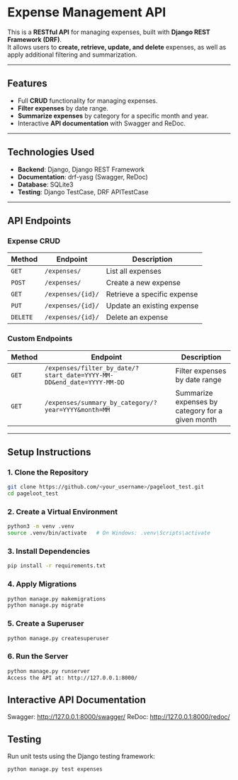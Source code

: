 # Expense Management API

This is a **RESTful API** for managing expenses, built with **Django REST Framework (DRF)**.  
It allows users to **create, retrieve, update, and delete** expenses, as well as apply additional filtering and summarization.

---

## **Features**
- Full **CRUD** functionality for managing expenses.
- **Filter expenses** by date range.
- **Summarize expenses** by category for a specific month and year.
- Interactive **API documentation** with Swagger and ReDoc.

---

## **Technologies Used**
- **Backend**: Django, Django REST Framework
- **Documentation**: drf-yasg (Swagger, ReDoc)
- **Database**: SQLite3 
- **Testing**: Django TestCase, DRF APITestCase

---

## **API Endpoints**

### **Expense CRUD**
| Method | Endpoint                | Description             |
|--------|-------------------------|-------------------------|
| `GET`  | `/expenses/`            | List all expenses       |
| `POST` | `/expenses/`            | Create a new expense    |
| `GET`  | `/expenses/{id}/`       | Retrieve a specific expense |
| `PUT`  | `/expenses/{id}/`       | Update an existing expense  |
| `DELETE` | `/expenses/{id}/`     | Delete an expense       |

### **Custom Endpoints**
| Method | Endpoint                                | Description                                 |
|--------|-----------------------------------------|---------------------------------------------|
| `GET`  | `/expenses/filter_by_date/?start_date=YYYY-MM-DD&end_date=YYYY-MM-DD` | Filter expenses by date range |
| `GET`  | `/expenses/summary_by_category/?year=YYYY&month=MM`                   | Summarize expenses by category for a given month |

---

## **Setup Instructions**

### **1. Clone the Repository**
```bash
git clone https://github.com/<your_username>/pageloot_test.git
cd pageloot_test
```

### **2. Create a Virtual Environment**
```bash
python3 -m venv .venv
source .venv/bin/activate   # On Windows: .venv\Scripts\activate
```

### **3. Install Dependencies**
```bash
pip install -r requirements.txt
```

### **4. Apply Migrations**
```bash
python manage.py makemigrations
python manage.py migrate
```

### **5. Create a Superuser**
```bash
python manage.py createsuperuser
```

### **6. Run the Server**
```bash
python manage.py runserver
Access the API at: http://127.0.0.1:8000/
```

## **Interactive API Documentation**
Swagger: http://127.0.0.1:8000/swagger/
ReDoc: http://127.0.0.1:8000/redoc/

## **Testing**
Run unit tests using the Django testing framework:
```bash
python manage.py test expenses
```

